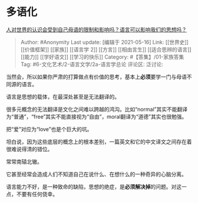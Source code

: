 # 多语化
[人对世界的认识会受到自己母语的限制和影响吗？语言可以影响我们的思想吗？](https://www.zhihu.com/question/422151163/answer/1495123471)

> Author: #Anonymity
> Last update: [编辑于 2021-05-16]
> Link: [[世界史]] [[价值框架]] [[家族]] [[语言学 2]] [[方言]] [[相由言生]] [[适合思辨的语言]] [[能力]] [[学好语文]] [[学习的快乐]]
> Category: #【答集】/01-家族答集
> Tag: #6-文化艺术/2-语言文学/2a-语言学总论
> 评论区:
> 泛讨论:

当然会，所以如果你严肃的打算做点有价值的思考，基本上**必须**要学一门与母语不同源的语言。

语言是思想的载体，在最深处甚至是无法翻译的。

很多元概念的无法翻译是文化之间难以跨越的鸿沟。比如“normal”其实不能翻译为“普通”，“free”其实不能直接视为“自由”，moral翻译为“道德”其实也很勉强。

把“爱”对应为“love”也是个巨大的坑。

坦白说，因为这些底层的概念上的根本差别，一篇英文和它的中文译文之间存在着很难说得清的错位。

常常南辕北辙。

它甚至经常会造成人们不知道自己在说什么、在想什么的一种奇异的心脑分离。

语言能力不好，是一种致命的缺陷，思想的绝症，是**必须解决掉**的问题。对这一点，不要有任何侥幸。
